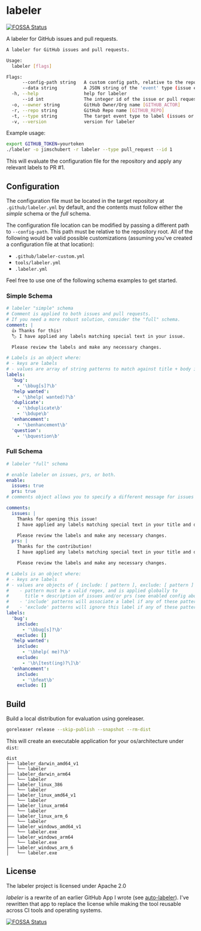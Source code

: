 # labeler
[![FOSSA Status](https://app.fossa.com/api/projects/git%2Bgithub.com%2Fjimschubert%2Flabeler.svg?type=shield)](https://app.fossa.com/projects/git%2Bgithub.com%2Fjimschubert%2Flabeler?ref=badge_shield)


A labeler for GitHub issues and pull requests.

```bash
A labeler for GitHub issues and pull requests.

Usage:
  labeler [flags]

Flags:
      --config-path string   A custom config path, relative to the repository root
      --data string          A JSON string of the 'event' type (issue event or pull request event)
  -h, --help                 help for labeler
      --id int               The integer id of the issue or pull request
  -o, --owner string         GitHub Owner/Org name [GITHUB_ACTOR]
  -r, --repo string          GitHub Repo name [GITHUB_REPO]
  -t, --type string          The target event type to label (issues or pull_request) [GITHUB_EVENT_NAME]
  -v, --version              version for labeler
```

Example usage:
```bash
export GITHUB_TOKEN=yourtoken
./labeler -o jimschubert -r labeler --type pull_request --id 1
```

This will evaluate the configuration file for the repository and apply any relevant labels to PR #1.

## Configuration

The configuration file must be located in the target repository at `.github/labeler.yml` by default, and the contents must follow either the *simple* schema or the *full* schema.

The configuration file location can be modified by passing a different path to `--config-path`. This path must be relative to the repository root. All of the following would be valid possible customizations (assuming you've created a configuration file at that location):

* `.github/labeler-custom.yml`
* `tools/labeler.yml`
* `.labeler.yml`

Feel free to use one of the following schema examples to get started. 

### Simple Schema

```yaml
# labeler "simple" schema
# Comment is applied to both issues and pull requests.
# If you need a more robust solution, consider the "full" schema.
comment: |
  👍 Thanks for this!
  🏷 I have applied any labels matching special text in your issue.

  Please review the labels and make any necessary changes.

# Labels is an object where:
# - keys are labels
# - values are array of string patterns to match against title + body in issues/prs
labels:
  'bug':
    - '\bbug[s]?\b'
  'help wanted':
    - '\bhelp( wanted)?\b'
  'duplicate':
    - '\bduplicate\b'
    - '\bdupe\b'
  'enhancement':
    - '\benhancement\b'
  'question':
    - '\bquestion\b'
```

### Full Schema

```yaml
# labeler "full" schema

# enable labeler on issues, prs, or both.
enable:
  issues: true
  prs: true
# comments object allows you to specify a different message for issues and prs

comments:
  issues: |
    Thanks for opening this issue!
    I have applied any labels matching special text in your title and description.

    Please review the labels and make any necessary changes.
  prs: |
    Thanks for the contribution!
    I have applied any labels matching special text in your title and description.

    Please review the labels and make any necessary changes.

# Labels is an object where:
# - keys are labels
# - values are objects of { include: [ pattern ], exclude: [ pattern ] }
#    - pattern must be a valid regex, and is applied globally to
#      title + description of issues and/or prs (see enabled config above)
#    - 'include' patterns will associate a label if any of these patterns match
#    - 'exclude' patterns will ignore this label if any of these patterns match
labels:
  'bug':
    include:
      - '\bbug[s]?\b'
    exclude: []
  'help wanted':
    include:
      - '\bhelp( me)?\b'
    exclude:
      - '\b\[test(ing)?\]\b'
  'enhancement':
    include:
      - '\bfeat\b'
    exclude: []

```

## Build

Build a local distribution for evaluation using goreleaser.

```bash
goreleaser release --skip-publish --snapshot --rm-dist
```

This will create an executable application for your os/architecture under `dist`:

```
dist
├── labeler_darwin_amd64_v1
│   └── labeler
├── labeler_darwin_arm64
│   └── labeler
├── labeler_linux_386
│   └── labeler
├── labeler_linux_amd64_v1
│   └── labeler
├── labeler_linux_arm64
│   └── labeler
├── labeler_linux_arm_6
│   └── labeler
├── labeler_windows_amd64_v1
│   └── labeler.exe
├── labeler_windows_arm64
│   └── labeler.exe
├── labeler_windows_arm_6
│   └── labeler.exe
```

## License

The labeler project is licensed under Apache 2.0

*labeler* is a rewrite of an earlier GitHub App I wrote (see [auto-labeler](https://github.com/jimschubert/auto-labeler)). I've rewritten that app to replace the license while making the tool reusable across CI tools and operating systems.


[![FOSSA Status](https://app.fossa.com/api/projects/git%2Bgithub.com%2Fjimschubert%2Flabeler.svg?type=large)](https://app.fossa.com/projects/git%2Bgithub.com%2Fjimschubert%2Flabeler?ref=badge_large)